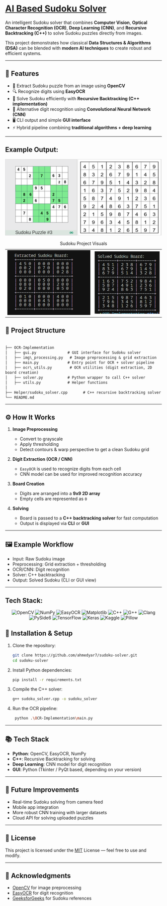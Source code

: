# [AI Based Sudoku Solver](https://medium.com/p/ddefe5709ca6/edit)

An intelligent Sudoku solver that combines **Computer Vision**, **Optical Character Recognition (OCR)**, **Deep Learning (CNN)**, and **Recursive Backtracking (C++)** to solve Sudoku puzzles directly from images.

This project demonstrates how classical **Data Structures & Algorithms (DSA)** can be blended with **modern AI techniques** to create robust and efficient systems.

---

## 🚀 Features

- 📸 Extract Sudoku puzzle from an image using **OpenCV**
- 🔍 Recognize digits using **EasyOCR**
- 🧮 Solve Sudoku efficiently with **Recursive Backtracking (C++ implementation)**
- 🤖 Alternative digit recognition using **Convolutional Neural Network (CNN)**
- 🖥️ CLI output and simple **GUI interface**
- ⚡ Hybrid pipeline combining **traditional algorithms + deep learning**

---

## Example Output:

![alt text](assets/imagess.png)

<table>
    <caption>Sudoku Project Visuals</caption>
    <tr>
      <td>
        <div class="square">
          <img src="assets/image.png" alt="Image 1">
        </div>
      </td>
      <td>
        <div class="square">
          <img src="assets/image-1.png" alt="Image 2">
        </div>
      </td>
    </tr>
  </table>

## 📂 Project Structure

```

├── OCR-Implementation
│   ├── gui.py              # GUI interface for Sudoku solver
│   ├── img\_processing.py   # Image preprocessing & grid extraction
│   ├── main.py             # Entry point for OCR + solver pipeline
│   ├── ocr\_utils.py        # OCR utilities (digit extraction, 2D board creation)
│   ├── solver.py           # Python wrapper to call C++ solver
│   ├── utils.py            # Helper functions
│
├── Helper/sudoku_solver.cpp       # C++ recursive backtracking solver
└── README.md

```

---

## ⚙️ How It Works

1. **Image Preprocessing**

   - Convert to grayscale
   - Apply thresholding
   - Detect contours & warp perspective to get a clean Sudoku grid

2. **Digit Extraction (OCR / CNN)**

   - `EasyOCR` is used to recognize digits from each cell
   - CNN model can be used for improved recognition accuracy

3. **Board Creation**

   - Digits are arranged into a **9x9 2D array**
   - Empty cells are represented as `0`

4. **Solving**
   - Board is passed to a **C++ backtracking solver** for fast computation
   - Output is displayed via **CLI** or **GUI**

---

## 🖼️ Example Workflow

- Input: Raw Sudoku image
- Preprocessing: Grid extraction + thresholding
- OCR/CNN: Digit recognition
- Solver: C++ backtracking
- Output: Solved Sudoku (CLI or GUI view)

---

## Tech Stack:

<div align="center">

  <img src="https://img.shields.io/badge/OpenCV-5C3EE8?logo=opencv&logoColor=white" alt="OpenCV">
  <img src="https://img.shields.io/badge/NumPy-4DABCF?logo=numpy&logoColor=white" alt="NumPy">
  <img src="https://img.shields.io/badge/EasyOCR-FFB300?logo=openai&logoColor=white" alt="EasyOCR">
  <img src="https://img.shields.io/badge/Matplotlib-11557C?logo=plotly&logoColor=white" alt="Matplotlib">
  <img src="https://img.shields.io/badge/C++-00599C?logo=cplusplus&logoColor=white" alt="C++">
  <img src="https://img.shields.io/badge/G++-F34B7D?logo=gnu&logoColor=white" alt="G++">
  <img src="https://img.shields.io/badge/Clang-262D3A?logo=llvm&logoColor=white" alt="Clang">
  <img src="https://img.shields.io/badge/PySide6-41CD52?logo=qt&logoColor=white" alt="PySide6">
  <img src="https://img.shields.io/badge/TensorFlow-FF6F00?logo=tensorflow&logoColor=white" alt="TensorFlow">
  <img src="https://img.shields.io/badge/Keras-D00000?logo=keras&logoColor=white" alt="Keras">
  <img src="https://img.shields.io/badge/Kaggle-20BEFF?logo=kaggle&logoColor=white" alt="Kaggle">
  <img src="https://img.shields.io/badge/Pillow-3670A0?logo=python&logoColor=white" alt="Pillow">

</div>

## 🔧 Installation & Setup

1. Clone the repository:

   ```bash
   git clone https://github.com/ahmedyar7/sudoku-solver.git
   cd sudoku-solver
   ```

2. Install Python dependencies:

   ```bash
   pip install -r requirements.txt
   ```

3. Compile the C++ solver:

   ```bash
   g++ sudoku_solver.cpp -o sudoku_solver
   ```

4. Run the OCR pipeline:

   ```bash
    python .\OCR-Implementation\main.py
   ```

---

## 📚 Tech Stack

- **Python**: OpenCV, EasyOCR, NumPy
- **C++**: Recursive Backtracking for solving
- **Deep Learning**: CNN model for digit recognition
- **GUI**: Python (Tkinter / PyQt based, depending on your version)

---

## 🎯 Future Improvements

- Real-time Sudoku solving from camera feed
- Mobile app integration
- More robust CNN training with larger datasets
- Cloud API for solving uploaded puzzles

---

## 📝 License

This project is licensed under the [MIT](./LICENSE) License — feel free to use and modify.

---

## 🙌 Acknowledgments

- [OpenCV](https://opencv.org/) for image preprocessing
- [EasyOCR](https://github.com/JaidedAI/EasyOCR) for digit recognition
- [GeeksforGeeks](https://www.geeksforgeeks.org/) for Sudoku references
